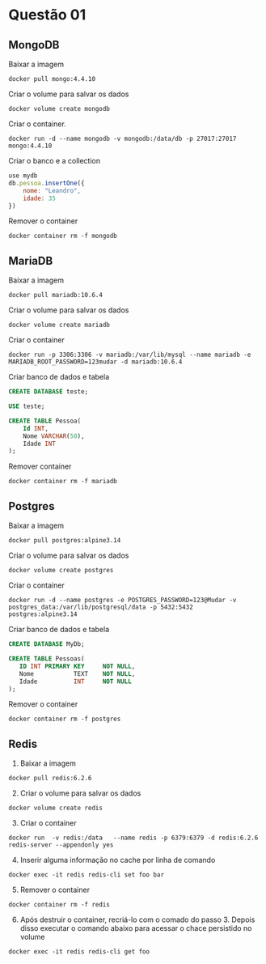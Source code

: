 # Questão 01

## MongoDB

Baixar a imagem
```
docker pull mongo:4.4.10
```

Criar o volume para salvar os dados
```
docker volume create mongodb
```

Criar o container.
```
docker run -d --name mongodb -v mongodb:/data/db -p 27017:27017 mongo:4.4.10
```

Criar o banco e a collection
```javascript
use mydb
db.pessoa.insertOne({
    nome: "Leandro",
    idade: 35
})
```

Remover o container
```
docker container rm -f mongodb
```


## MariaDB

Baixar a imagem
```
docker pull mariadb:10.6.4
```

Criar o volume para salvar os dados
```
docker volume create mariadb
```

Criar o container
```
docker run -p 3306:3306 -v mariadb:/var/lib/mysql --name mariadb -e MARIADB_ROOT_PASSWORD=123mudar -d mariadb:10.6.4
```
Criar banco de dados e tabela
```sql
CREATE DATABASE teste;

USE teste;

CREATE TABLE Pessoa(
    Id INT,
    Nome VARCHAR(50),
    Idade INT
);
```
Remover container
```
docker container rm -f mariadb
```

## Postgres

Baixar a imagem
```
docker pull postgres:alpine3.14
```

Criar o volume para salvar os dados
```
docker volume create postgres
```

Criar o container
```
docker run -d --name postgres -e POSTGRES_PASSWORD=123@Mudar -v postgres_data:/var/lib/postgresql/data -p 5432:5432 postgres:alpine3.14
```

Criar banco de dados e tabela
```sql
CREATE DATABASE MyDb;

CREATE TABLE Pessoas(
   ID INT PRIMARY KEY     NOT NULL,
   Nome           TEXT    NOT NULL,
   Idade          INT     NOT NULL
);
```

Remover o container
```
docker container rm -f postgres
```

## Redis

1. Baixar a imagem
```
docker pull redis:6.2.6
```

2. Criar o volume para salvar os dados
```
docker volume create redis
```

3. Criar o container
```
docker run  -v redis:/data   --name redis -p 6379:6379 -d redis:6.2.6 redis-server --appendonly yes
```

4. Inserir alguma informação no cache por linha de comando
```
docker exec -it redis redis-cli set foo bar
```

5. Remover o container
```
docker container rm -f redis
```

6. Após destruir o container, recriá-lo com o comado do passo 3. Depois disso executar o comando abaixo para acessar o chace persistido no volume
```
docker exec -it redis redis-cli get foo
```

